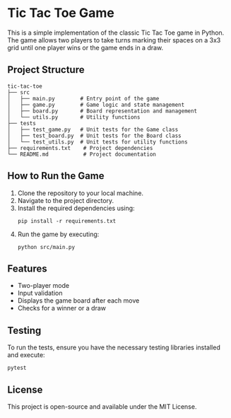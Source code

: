 # Tic Tac Toe Game

This is a simple implementation of the classic Tic Tac Toe game in Python. The game allows two players to take turns marking their spaces on a 3x3 grid until one player wins or the game ends in a draw.

## Project Structure

```
tic-tac-toe
├── src
│   ├── main.py        # Entry point of the game
│   ├── game.py        # Game logic and state management
│   ├── board.py       # Board representation and management
│   └── utils.py       # Utility functions
├── tests
│   ├── test_game.py   # Unit tests for the Game class
│   ├── test_board.py  # Unit tests for the Board class
│   └── test_utils.py  # Unit tests for utility functions
├── requirements.txt    # Project dependencies
└── README.md           # Project documentation
```

## How to Run the Game

1. Clone the repository to your local machine.
2. Navigate to the project directory.
3. Install the required dependencies using:
   ```
   pip install -r requirements.txt
   ```
4. Run the game by executing:
   ```
   python src/main.py
   ```

## Features

- Two-player mode
- Input validation
- Displays the game board after each move
- Checks for a winner or a draw

## Testing

To run the tests, ensure you have the necessary testing libraries installed and execute:
```
pytest
```

## License

This project is open-source and available under the MIT License.